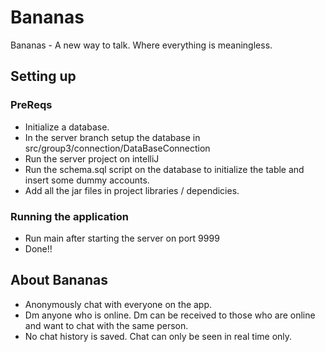 # Bananas
Bananas - A new way to talk. Where everything is meaningless.

## Setting up
### PreReqs
* Initialize a database.
* In the server branch setup the database in src/group3/connection/DataBaseConnection
* Run the server project on intelliJ
* Run the schema.sql script on the database to initialize the table and insert some dummy accounts.
* Add all the jar files in project libraries / dependicies.
  
### Running the application
* Run main after starting the server on port 9999
* Done!!

## About Bananas
* Anonymously chat with everyone on the app.
* Dm anyone who is online. Dm can be received to those who are online and want to chat with the same person.
* No chat history is saved. Chat can only be seen in real time only.
